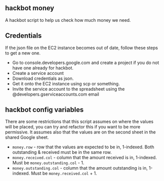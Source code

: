 hackbot money
------------
A hackbot script to help us check how much money we need.

## Credentials
If the json file on the EC2 instance becomes out of date, follow these steps to get a new one.
* Go to console.developers.google.com and create a project if you do not have one already for hackbot.
* Create a service account
* Download credentials as json.
* Get it onto the EC2 instance using scp or something.
* Invite the service account to the spreadsheet using the @developers.gserviceaccounts.com email

## hackbot config variables
There are some restrictions that this script assumes on where the values will be placed, you can try and refactor this if you want to be more permissive. It assumes also that the values are on the second sheet in the shared Google sheet.
* `money.row` - row that the values are expected to be in, 1-indexed. Both outstanding & received must be in the same row.
* `money.received.col` - column that the amount received is in, 1-indexed. Must be `money.outstanding.col` - 1.
* `money.outstanding.col` - column that the amount outstanding is in, 1-indexed. Must be `money.received.col` + 1.
